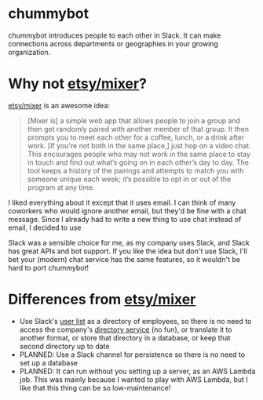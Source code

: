 # chummybot

chummybot introduces people to each other in Slack. 
It can make connections across departments or geographies in your growing organization.

# Why not [etsy/mixer][1]?

[etsy/mixer][1] is an awesome idea:

> [Mixer is] a simple web app that allows people to join a group and then get randomly paired with another member of that group. It then prompts you to meet each other for a coffee, lunch, or a drink after work.  [If you're not both in the same place,] just hop on a video chat.  This encourages people who may not work in the same place to stay in touch and find out what’s going on in each other’s day to day.  The tool keeps a history of the pairings and attempts to match you with someone unique each week; it’s possible to opt in or out of the program at any time.

I liked everything about it except that it uses email.
I can think of many coworkers who would ignore another email, but they'd be fine with a chat message.
Since I already had to write a new thing to use chat instead of email,
I decided to use 

Slack was a sensible choice for me, as my company uses Slack, and Slack has great APIs and bot support.
If you like the idea but don't use Slack, I'll bet your (modern) chat service has the same features,
so it wouldn't be hard to port chummybot!

# Differences from [etsy/mixer][1]

* Use Slack's [user list](https://api.slack.com/methods/users.list) as a directory of employees,
so there is no need to access the company's [directory service](https://en.wikipedia.org/wiki/Directory_service)
(no fun), or translate it to another format, or store that directory in a database,
or keep that second directory up to date
* PLANNED: Use a Slack channel for persistence so there is no need to set up a database
* PLANNED: It can run without you setting up a server, as an AWS Lambda job.
This was mainly because I wanted to play with AWS Lambda, but I like that this thing can be so low-maintenance!


[1]: https://codeascraft.com/2015/09/15/assisted-serendipity/
